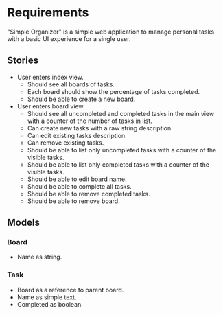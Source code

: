 # Requirements

"Simple Organizer" is a simple web application to manage personal tasks with a
basic UI experience for a single user.

## Stories

- User enters index view.
  - Should see all boards of tasks.
  - Each board should show the percentage of tasks completed.
  - Should be able to create a new board.
- User enters board view.
  - Should see all uncompleted and completed tasks in the main view
    with a counter of the number of tasks in list.
  - Can create new tasks with a raw string description.
  - Can edit existing tasks description.
  - Can remove existing tasks.
  - Should be able to list only uncompleted tasks with a counter of
    the visible tasks.
  - Should be able to list only completed tasks with a counter of
    the visible tasks.
  - Should be able to edit board name.
  - Should be able to complete all tasks.
  - Should be able to remove completed tasks.
  - Should be able to remove board.

## Models

### Board

- Name as string.

### Task

- Board as a reference to parent board.
- Name as simple text.
- Completed as boolean.
